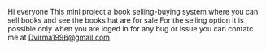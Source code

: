 Hi everyone
This mini project a book selling-buying system where you can sell books and see the books hat are for sale
For the selling option it is possible only when you are loged in
for any bug or issue you can contatc me at Dvirma1996@gmail.com
